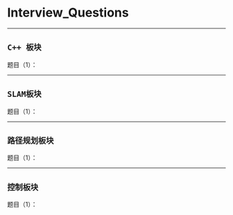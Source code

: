 # Interview_Questions

***********************************************************
`C++ 板块`
------- 
题目（1）：



**********************************************************
`SLAM板块`
------- 
题目（1）：




**********************************************************
`路径规划板块`
------- 

题目（1）：





**********************************************************
`控制板块`
------- 
题目（1）：


